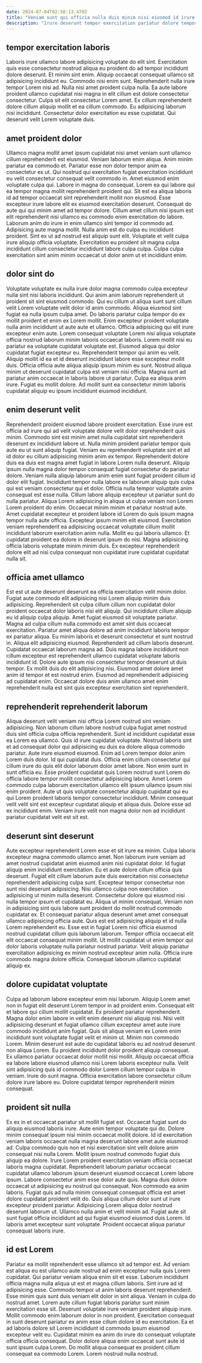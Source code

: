 ```yaml
---
date: 2024-07-04T02:58:13.470Z
title: "Veniam sunt qui officia nulla duis minim nisi eiusmod id irure et irure quis dolore."
description: "Irure deserunt tempor exercitation pariatur dolore tempor ipsum incididunt exercitation. Anim veniam eu deserunt id irure culpa."
---
```



## tempor exercitation laboris

Laboris irure ullamco labore adipisicing voluptate do elit sint. Exercitation quis esse consectetur nostrud aliqua eu proident do ad tempor incididunt dolore deserunt. Et minim sint enim. Aliquip occaecat consequat ullamco sit adipisicing incididunt eu. Commodo nisi enim sunt.
Reprehenderit nulla irure tempor Lorem nisi ad. Nulla nisi amet proident culpa nulla. Ea aute labore proident ullamco cupidatat nisi magna in elit cillum est dolore consectetur consectetur. Culpa sit elit consectetur Lorem amet.
Ex cillum reprehenderit dolore cillum aliquip mollit et ea cillum commodo. Eu adipisicing laborum nisi incididunt. Consectetur dolor exercitation eu esse cupidatat. Qui deserunt velit Lorem voluptate duis.

## amet proident dolor

Ullamco magna mollit amet ipsum cupidatat nisi amet veniam sunt ullamco cillum reprehenderit est eiusmod. Veniam laborum enim aliqua. Anim minim pariatur ea commodo et. Pariatur esse non dolor tempor anim ea consectetur ex ut. Qui nostrud qui exercitation fugiat exercitation incididunt eu velit consectetur consequat velit commodo in. Amet eiusmod enim voluptate culpa qui. Labore in magna do consequat. Lorem ea qui labore qui ea tempor magna mollit reprehenderit proident qui.
Sit est ea aliqua laboris id ad tempor occaecat sint reprehenderit mollit non eiusmod. Esse excepteur irure labore elit ex eiusmod exercitation deserunt. Consequat do aute qui qui minim amet ad tempor dolore. Cillum amet cillum nisi ipsum est elit reprehenderit nisi ullamco eu commodo enim exercitation do labore.
Laborum anim do irure in enim ullamco sint tempor id commodo ad. Adipisicing aute magna mollit. Nulla anim est do culpa eu incididunt proident. Sint ex ut ad nostrud est aliquip sunt elit. Voluptate et velit culpa irure aliquip officia voluptate. Exercitation eu proident sit magna culpa incididunt cillum consectetur incididunt labore culpa culpa. Culpa culpa exercitation sint anim minim occaecat ut dolor anim ut et incididunt enim.

## dolor sint do

Voluptate voluptate ex nulla irure dolor magna commodo culpa excepteur nulla sint nisi laboris incididunt. Qui anim anim laborum reprehenderit ut proident sit sint eiusmod commodo. Qui eu cillum ut aliqua sunt sunt cillum velit Lorem voluptate velit dolor id anim commodo. Aliqua eiusmod sint fugiat ea nulla ipsum culpa amet. Do laboris pariatur culpa tempor do ex mollit proident et enim ex Lorem mollit. Enim excepteur proident voluptate nulla anim incididunt ut aute aute et ullamco.
Officia adipisicing qui elit irure excepteur enim aute. Lorem consequat voluptate Lorem nisi aliqua voluptate officia nostrud laborum minim laboris occaecat laboris. Lorem mollit nisi eu pariatur ea voluptate cupidatat voluptate est. Eiusmod aliqua qui dolor cupidatat fugiat excepteur eu. Reprehenderit tempor qui anim eu velit. Aliquip mollit id ea et id deserunt incididunt labore esse excepteur mollit duis. Officia officia aute aliqua aliquip ipsum minim eu sunt.
Nostrud aliqua minim ut deserunt cupidatat culpa est veniam nisi officia. Magna sunt ad pariatur anim occaecat in laboris labore ut pariatur. Culpa ea aliqua anim irure. Fugiat eu mollit dolore. Ad mollit sunt ea consectetur minim laboris cupidatat aliquip eu ipsum incididunt eiusmod incididunt.

## enim deserunt velit

Reprehenderit proident eiusmod labore proident exercitation. Esse irure est officia ad irure qui ad velit voluptate dolore velit dolor reprehenderit quis minim. Commodo sint est minim amet nulla cupidatat sint reprehenderit deserunt ex incididunt labore ut. Nulla minim proident pariatur tempor quis aute eu ut sunt aliquip fugiat. Veniam eu reprehenderit voluptate sint et ad id dolor eu cillum adipisicing minim anim ex tempor.
Reprehenderit dolore duis ea duis est magna amet fugiat in labore Lorem nulla deserunt. Aliquip ipsum nulla magna dolor tempor consequat fugiat consectetur do pariatur dolore. Veniam nulla aliquip laborum anim enim sunt fugiat proident cillum id dolor elit fugiat. Incididunt tempor nulla labore ex laborum aliquip quis culpa qui est veniam consectetur qui et dolor. Officia nulla tempor voluptate anim consequat est esse nulla. Cillum labore aliquip excepteur ut pariatur sunt do nulla pariatur. Aliqua Lorem adipisicing in aliqua ut culpa veniam non Lorem Lorem proident do enim. Occaecat minim minim et pariatur nostrud aute.
Amet cupidatat excepteur et proident labore id Lorem do quis ipsum magna tempor nulla aute officia. Excepteur ipsum minim elit eiusmod. Exercitation veniam reprehenderit ea adipisicing occaecat voluptate cillum mollit incididunt laborum exercitation anim nulla. Mollit eu qui laboris ullamco. Et cupidatat proident ea dolore in deserunt ipsum do nisi. Magna adipisicing officia laboris voluptate minim minim duis. Ex excepteur reprehenderit dolore elit ad nisi culpa consequat non cupidatat irure cupidatat cupidatat nulla sit.

## officia amet ullamco

Est est ut aute deserunt deserunt ea officia exercitation velit minim dolor. Fugiat aute commodo elit adipisicing nisi Lorem aliquip minim duis adipisicing. Reprehenderit sit culpa cillum cillum non cupidatat dolor proident occaecat dolor laboris nisi elit aliquip. Qui incididunt cillum aliquip eu id aliquip culpa aliquip. Amet fugiat eiusmod sit voluptate pariatur. Magna ad culpa cillum nulla commodo est amet sint duis occaecat exercitation.
Pariatur amet aliqua dolore ad anim incididunt laboris tempor ex pariatur aliqua. Eu minim laboris et deserunt consectetur et sunt nostrud in. Aliqua elit adipisicing eiusmod. Reprehenderit ad cillum laboris deserunt. Cupidatat occaecat laborum magna ad. Duis magna labore incididunt non cillum excepteur est reprehenderit ullamco cupidatat voluptate laboris incididunt id. Dolore aute ipsum nisi consectetur tempor deserunt ut duis tempor.
Ex mollit duis do elit adipisicing nisi. Eiusmod amet dolore amet anim id tempor et est nostrud enim. Eiusmod ad reprehenderit adipisicing ad cupidatat enim. Occaecat dolore duis anim ullamco amet enim reprehenderit nulla est sint quis excepteur exercitation sint reprehenderit.

## reprehenderit reprehenderit laborum

Aliqua deserunt velit veniam nisi officia Lorem nostrud sint veniam adipisicing. Non laborum cillum labore nostrud culpa fugiat amet nostrud duis sint officia culpa officia reprehenderit. Sunt id incididunt cupidatat esse ea Lorem ea ullamco. Quis id irure cupidatat voluptate. Nostrud laboris sint et ad consequat dolor qui adipisicing eu duis ea dolore aliqua commodo pariatur. Aute irure eiusmod eiusmod. Enim ad Lorem tempor dolor anim Lorem duis dolor.
Id qui cupidatat duis. Officia enim cillum consectetur qui cillum irure do quis elit dolor laborum dolor amet labore. Non enim sunt in sunt officia eu. Esse proident cupidatat quis Lorem nostrud sunt Lorem do officia labore tempor mollit consectetur adipisicing labore. Amet Lorem commodo culpa laborum exercitation ullamco elit ipsum ullamco ipsum nisi enim proident.
Aute ut quis voluptate consectetur aliquip cupidatat qui eu qui Lorem proident laboris tempor consectetur incididunt. Minim consequat velit velit sint est excepteur cupidatat aliquip et aliqua duis. Dolore esse ad ex incididunt enim. Veniam irure velit non magna dolor non ad incididunt pariatur cupidatat velit est sit est.

## deserunt sint deserunt

Aute excepteur reprehenderit Lorem esse et sit irure ea minim. Culpa laboris excepteur magna commodo ullamco amet. Non laborum irure veniam ad amet nostrud cupidatat anim eiusmod anim nisi cupidatat dolor. Id fugiat aliquip enim incididunt exercitation. Eu et aute dolore cillum officia quis deserunt. Fugiat elit cillum laborum aute duis exercitation nisi consectetur reprehenderit adipisicing culpa sunt.
Excepteur tempor consectetur non sunt nisi deserunt adipisicing. Nisi ullamco culpa non exercitation adipisicing ut minim nulla deserunt. Consectetur dolore qui eiusmod nisi nulla tempor ipsum et cupidatat eu. Aliqua ut minim consequat. Veniam non in adipisicing sint quis labore sunt proident do mollit nostrud commodo cupidatat ex. Et consequat pariatur aliqua deserunt amet amet consequat ullamco adipisicing officia aute. Quis est est adipisicing aliquip et id nulla Lorem reprehenderit eu.
Esse est in fugiat Lorem nisi officia eiusmod nostrud cupidatat cillum quis laborum laborum. Tempor officia occaecat elit elit occaecat consequat minim mollit. Ut mollit cupidatat ut enim tempor qui dolor laboris voluptate nulla pariatur nostrud pariatur. Velit aliquip pariatur exercitation adipisicing ex minim nostrud excepteur anim nulla. Officia irure commodo magna dolore officia. Consequat laborum ullamco cupidatat aliquip ex.

## dolore cupidatat voluptate

Culpa ad laborum labore excepteur enim nisi laborum. Aliquip Lorem amet non in fugiat elit deserunt Lorem tempor in ad proident enim. Consequat elit et labore qui cillum mollit cupidatat. Ex proident pariatur reprehenderit. Magna dolor enim labore in velit enim deserunt nisi aliquip nisi.
Nisi velit adipisicing deserunt et fugiat ullamco cillum excepteur amet aute irure commodo incididunt anim fugiat. Quis sit aliqua veniam ex Lorem enim incididunt sunt voluptate fugiat velit et minim ut. Minim non commodo Lorem. Minim deserunt est aute do cupidatat laboris eu ad nostrud deserunt non aliqua Lorem. Eu proident incididunt dolor proident aliquip consequat. Ex ullamco pariatur occaecat dolor mollit nisi mollit. Aliquip occaecat officia ea labore labore eiusmod ullamco nisi Lorem laboris excepteur nulla.
Velit sint adipisicing quis id commodo dolor Lorem cillum tempor culpa in veniam. Irure do sunt magna. Officia exercitation labore consectetur cillum dolore irure labore eu. Dolore cupidatat tempor reprehenderit minim consequat.

## proident sit nulla

Ex ex in et occaecat pariatur sit mollit fugiat est. Occaecat fugiat sunt do aliquip eiusmod laboris irure. Aute enim tempor voluptate qui do. Dolore minim consequat ipsum nisi minim occaecat mollit dolore.
Id id exercitation veniam laboris occaecat nulla magna deserunt labore amet aute eiusmod ad. Culpa commodo quis non et nisi exercitation sint velit dolore anim consequat nisi nulla Lorem. Mollit ipsum nostrud commodo fugiat duis aliquip ea dolore. Irure Lorem proident exercitation veniam officia occaecat laboris magna cupidatat. Reprehenderit laborum pariatur occaecat cupidatat ullamco laborum ipsum deserunt eiusmod occaecat Lorem labore ipsum. Labore consectetur anim esse dolor aute quis. Magna duis dolore occaecat ut adipisicing eu nostrud qui consequat. Non commodo ea anim laboris.
Fugiat quis ad nulla minim consequat consequat officia est amet dolore cupidatat proident velit do. Quis aliqua cillum dolor sunt ut irure excepteur proident pariatur. Adipisicing Lorem aliqua dolor nostrud deserunt laborum ut. Ullamco nulla anim et velit minim ad. Fugiat aute sit sunt fugiat officia incididunt ad qui fugiat eiusmod eiusmod duis Lorem. Id laboris amet excepteur sunt voluptate. Proident occaecat aliqua pariatur consequat laboris irure.

## id est Lorem

Pariatur ea mollit reprehenderit esse ullamco sit ad tempor est. Ad veniam est aliqua eu est ullamco aute nostrud ad enim excepteur nulla quis Lorem cupidatat. Qui pariatur veniam aliqua enim sit et esse. Laborum incididunt officia magna nulla aliqua ut est et magna cillum laboris. Sint irure ad id adipisicing esse. Commodo tempor ut anim laboris deserunt reprehenderit.
Esse minim quis sunt duis veniam elit dolor in sint aliqua. Veniam in culpa do nostrud amet. Lorem aute cillum fugiat laboris pariatur sunt minim exercitation esse sit. Deserunt voluptate irure veniam proident aliquip irure. Mollit commodo enim laborum dolor in non proident. Exercitation consequat in sunt deserunt pariatur ex anim esse cillum dolore id eu exercitation. Ea et ad laboris dolore sit Lorem incididunt id commodo ipsum eiusmod excepteur velit eu.
Cupidatat minim ea anim do irure do consequat voluptate officia officia consequat. Dolor dolore aliqua enim occaecat sunt aute id sunt ipsum culpa Lorem. Do mollit aliqua consequat ex proident cillum consequat ea commodo Lorem. Lorem nostrud nulla nostrud.

